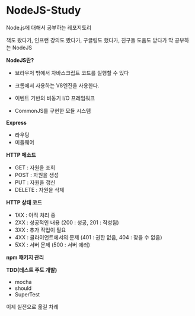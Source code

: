# NodeJS-Study
Node.js에 대해서 공부하는 레포지토리

책도 봤다가, 인프런 강의도 봤다가, 구글링도 했다가, 친구들 도움도 받다가
막 공부하는 NodeJS

<b>NodeJS란?</b>
- 브라우저 밖에서 자바스크립트 코드를 실행할 수 있다

- 크롬에서 사용하는 V8엔진을 사용한다.

- 이벤트 기반의 비동기 I/O 프레임워크

- CommonJS를 구현한 모듈 시스템

<b>Express</b> 
- 라우팅
- 미들웨어

<b>HTTP 메소드</b>
- GET : 자원을 조회
- POST : 자원을 생성
- PUT : 자원을 갱신
- DELETE : 자원을 삭제

<b>HTTP 상태 코드</b>
- 1XX : 아직 처리 중
- 2XX : 성공적인 내용 (200 : 성공, 201 : 작성됨)
- 3XX : 추가 작업이 필요
- 4XX : 클라이언트에서의 문제 (401 : 권한 없음, 404 : 찾을 수 없음)
- 5XX : 서버 문제 (500 : 서버 에러)

<b>npm 패키지 관리</b>

<b>TDD(테스트 주도 개발)</b>
- mocha
- should
- SuperTest

이제 실전으로 옮길 차례



